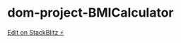 # dom-project-BMICalculator

[Edit on StackBlitz ⚡️](https://stackblitz.com/edit/dom-project-chaiaurcode-hnsy3n)